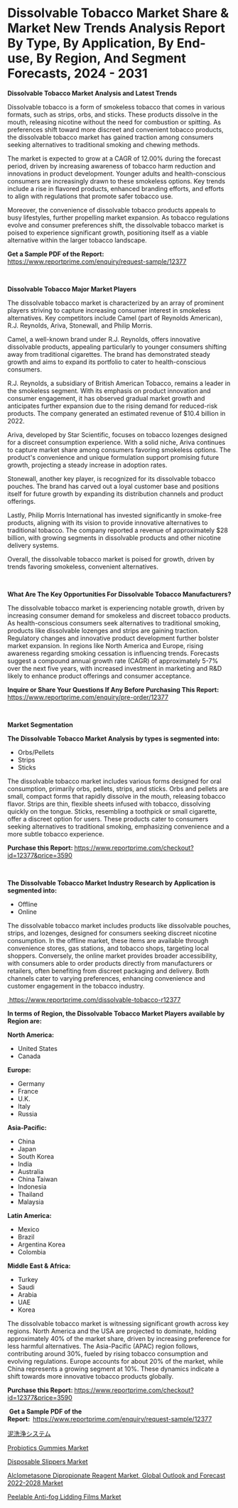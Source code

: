 <p><h1>Dissolvable Tobacco Market Share & Market New Trends Analysis Report By Type, By Application, By End-use, By Region, And Segment Forecasts, 2024 - 2031</h1></p><p><strong>Dissolvable Tobacco Market Analysis and Latest Trends</strong></p>
<p><p>Dissolvable tobacco is a form of smokeless tobacco that comes in various formats, such as strips, orbs, and sticks. These products dissolve in the mouth, releasing nicotine without the need for combustion or spitting. As preferences shift toward more discreet and convenient tobacco products, the dissolvable tobacco market has gained traction among consumers seeking alternatives to traditional smoking and chewing methods.</p><p>The market is expected to grow at a CAGR of 12.00% during the forecast period, driven by increasing awareness of tobacco harm reduction and innovations in product development. Younger adults and health-conscious consumers are increasingly drawn to these smokeless options. Key trends include a rise in flavored products, enhanced branding efforts, and efforts to align with regulations that promote safer tobacco use.</p><p>Moreover, the convenience of dissolvable tobacco products appeals to busy lifestyles, further propelling market expansion. As tobacco regulations evolve and consumer preferences shift, the dissolvable tobacco market is poised to experience significant growth, positioning itself as a viable alternative within the larger tobacco landscape.</p></p>
<p><strong>Get a Sample PDF of the Report:&nbsp;</strong> <a href="https://www.reportprime.com/enquiry/request-sample/12377">https://www.reportprime.com/enquiry/request-sample/12377</a></p>
<p>&nbsp;</p>
<p><strong>Dissolvable Tobacco Major Market Players</strong></p>
<p><p>The dissolvable tobacco market is characterized by an array of prominent players striving to capture increasing consumer interest in smokeless alternatives. Key competitors include Camel (part of Reynolds American), R.J. Reynolds, Ariva, Stonewall, and Philip Morris.</p><p>Camel, a well-known brand under R.J. Reynolds, offers innovative dissolvable products, appealing particularly to younger consumers shifting away from traditional cigarettes. The brand has demonstrated steady growth and aims to expand its portfolio to cater to health-conscious consumers.</p><p>R.J. Reynolds, a subsidiary of British American Tobacco, remains a leader in the smokeless segment. With its emphasis on product innovation and consumer engagement, it has observed gradual market growth and anticipates further expansion due to the rising demand for reduced-risk products. The company generated an estimated revenue of $10.4 billion in 2022.</p><p>Ariva, developed by Star Scientific, focuses on tobacco lozenges designed for a discreet consumption experience. With a solid niche, Ariva continues to capture market share among consumers favoring smokeless options. The product's convenience and unique formulation support promising future growth, projecting a steady increase in adoption rates.</p><p>Stonewall, another key player, is recognized for its dissolvable tobacco pouches. The brand has carved out a loyal customer base and positions itself for future growth by expanding its distribution channels and product offerings. </p><p>Lastly, Philip Morris International has invested significantly in smoke-free products, aligning with its vision to provide innovative alternatives to traditional tobacco. The company reported a revenue of approximately $28 billion, with growing segments in dissolvable products and other nicotine delivery systems.</p><p>Overall, the dissolvable tobacco market is poised for growth, driven by trends favoring smokeless, convenient alternatives.</p></p>
<p>&nbsp;</p>
<p><strong>What Are The Key Opportunities For Dissolvable Tobacco Manufacturers?</strong></p>
<p><p>The dissolvable tobacco market is experiencing notable growth, driven by increasing consumer demand for smokeless and discreet tobacco products. As health-conscious consumers seek alternatives to traditional smoking, products like dissolvable lozenges and strips are gaining traction. Regulatory changes and innovative product development further bolster market expansion. In regions like North America and Europe, rising awareness regarding smoking cessation is influencing trends. Forecasts suggest a compound annual growth rate (CAGR) of approximately 5-7% over the next five years, with increased investment in marketing and R&D likely to enhance product offerings and consumer acceptance.</p></p>
<p><strong>Inquire or Share Your Questions If Any Before Purchasing This Report:</strong> <a href="https://www.reportprime.com/enquiry/pre-order/12377">https://www.reportprime.com/enquiry/pre-order/12377</a></p>
<p>&nbsp;</p>
<p><strong>Market Segmentation</strong></p>
<p><strong>The Dissolvable Tobacco Market Analysis by types is segmented into:</strong></p>
<p><ul><li>Orbs/Pellets</li><li>Strips</li><li>Sticks</li></ul></p>
<p><p>The dissolvable tobacco market includes various forms designed for oral consumption, primarily orbs, pellets, strips, and sticks. Orbs and pellets are small, compact forms that rapidly dissolve in the mouth, releasing tobacco flavor. Strips are thin, flexible sheets infused with tobacco, dissolving quickly on the tongue. Sticks, resembling a toothpick or small cigarette, offer a discreet option for users. These products cater to consumers seeking alternatives to traditional smoking, emphasizing convenience and a more subtle tobacco experience.</p></p>
<p><strong>Purchase this Report:&nbsp;</strong><a href="https://www.reportprime.com/checkout?id=12377&price=3590">https://www.reportprime.com/checkout?id=12377&price=3590</a></p>
<p>&nbsp;</p>
<p><strong>The Dissolvable Tobacco Market Industry Research by Application is segmented into:</strong></p>
<p><ul><li>Offline</li><li>Online</li></ul></p>
<p><p>The dissolvable tobacco market includes products like dissolvable pouches, strips, and lozenges, designed for consumers seeking discreet nicotine consumption. In the offline market, these items are available through convenience stores, gas stations, and tobacco shops, targeting local shoppers. Conversely, the online market provides broader accessibility, with consumers able to order products directly from manufacturers or retailers, often benefiting from discreet packaging and delivery. Both channels cater to varying preferences, enhancing convenience and customer engagement in the tobacco industry.</p></p>
<p><a href="https://www.reportprime.com/dissolvable-tobacco-r12377">&nbsp;https://www.reportprime.com/dissolvable-tobacco-r12377</a></p>
<p><strong>In terms of Region, the Dissolvable Tobacco Market Players available by Region are:</strong></p>
<p>
    <p> <strong> North America: </strong>
        <ul>
            <li>United States</li>
            <li>Canada</li>
        </ul>
        </p> 
    <p> <strong> Europe: </strong>
        <ul>
            <li>Germany</li>
            <li>France</li>
            <li>U.K.</li>
            <li>Italy</li>
            <li>Russia</li>
        </ul>
        </p> 
    <p> <strong> Asia-Pacific: </strong>
        <ul>
            <li>China</li>
            <li>Japan</li>
            <li>South Korea</li>
            <li>India</li>
            <li>Australia</li>
            <li>China Taiwan</li>
            <li>Indonesia</li>
            <li>Thailand</li>
            <li>Malaysia</li>
        </ul>
        </p> 
    <p> <strong> Latin America: </strong>
        <ul>
            <li>Mexico</li>
            <li>Brazil</li>
            <li>Argentina Korea</li>
            <li>Colombia</li>
        </ul>
        </p> 
    <p> <strong> Middle East & Africa: </strong>
        <ul>
            <li>Turkey</li>
            <li>Saudi</li>
            <li>Arabia</li>
            <li>UAE</li>
            <li>Korea</li>
        </ul>
    </p>
    </p>
<p><p>The dissolvable tobacco market is witnessing significant growth across key regions. North America and the USA are projected to dominate, holding approximately 40% of the market share, driven by increasing preference for less harmful alternatives. The Asia-Pacific (APAC) region follows, contributing around 30%, fueled by rising tobacco consumption and evolving regulations. Europe accounts for about 20% of the market, while China represents a growing segment at 10%. These dynamics indicate a shift towards more innovative tobacco products globally.</p></p>
<p><strong>Purchase this Report: </strong><a href="https://www.reportprime.com/checkout?id=12377&price=3590">https://www.reportprime.com/checkout?id=12377&price=3590</a></p>
<p>&nbsp;<strong>Get a Sample PDF of the Report:&nbsp;&nbsp;</strong><a href="https://www.reportprime.com/enquiry/request-sample/12377">https://www.reportprime.com/enquiry/request-sample/12377</a></p>
<p><strong></strong></p>
<p><p><a href="https://medium.com/@vidarogahn/%E6%B3%A5%E3%82%AF%E3%83%AA%E3%83%BC%E3%83%8B%E3%83%B3%E3%82%B0%E3%82%B7%E3%82%B9%E3%83%86%E3%83%A0%E5%B8%82%E5%A0%B4-%E3%82%B0%E3%83%AD%E3%83%BC%E3%83%90%E3%83%AB%E5%B8%82%E5%A0%B4%E3%82%A4%E3%83%B3%E3%82%B5%E3%82%A4%E3%83%88%E3%81%A8%E8%B2%A9%E5%A3%B2%E3%83%88%E3%83%AC%E3%83%B3%E3%83%892024%E5%B9%B4%E3%81%8B%E3%82%892031%E5%B9%B4%E3%81%BE%E3%81%A7-237f4f7782c2">泥洗浄システム</a></p><p><a href="https://medium.com/@kareeout89567/strategic-market-insights-into-the-global-probiotics-gummies-market-2024-2031-a37e000a8de4">Probiotics Gummies Market</a></p><p><a href="https://github.com/joannesouthgate/Market-Research-Report-List-4/blob/main/disposable-slippers-market.md">Disposable Slippers Market</a></p><p><a href="https://www.linkedin.com/pulse/global-perspectives-alclometasone-dipropionate-reagent-market-j9whf?trackingId=I749YdkwQdex5lv%2BDfZmiw%3D%3D">Alclometasone Dipropionate Reagent Market, Global Outlook and Forecast 2022-2028 Market</a></p><p><a href="https://issuu.com/reportprime-2/docs/peelable-anti-fog-lidding-films-mar_9d0776529694fc">Peelable Anti-fog Lidding Films Market</a></p></p>